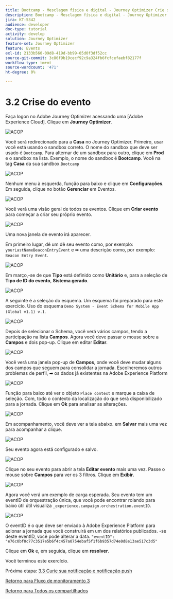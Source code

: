 ```yaml
---
title: Bootcamp - Mesclagem física e digital - Journey Optimizer Crie seu evento - Brasil
description: Bootcamp - Mesclagem física e digital - Journey Optimizer Crie seu evento - Brasil
jira: KT-5342
audience: developer
doc-type: tutorial
activity: develop
solution: Journey Optimizer
feature-set: Journey Optimizer
feature: Events
exl-id: 2133b560-09d8-419d-bb99-05d0f3df52cc
source-git-commit: 3c86f9b19cecf92c9a324fb6fcfcefaebf82177f
workflow-type: tm+mt
source-wordcount: '471'
ht-degree: 0%

---
```


# 3.2 Crise do evento

Faça logon no Adobe Journey Optimizer acessando uma [Adobe Experience Cloud]. Clique em **Journey Optimizer**.

![ACOP](./images/acophome.png)

Você será redirecionado para a **Casa** no Journey Optimizer. Primeiro, usar você está usando o sandbox correto. O nome do sandbox que deve ser usado é `Bootcamp`. Para alternar de um sandbox para outro, clique em **Prod** e o sandbox na lista. Exemplo, o nome do sandbox é **Bootcamp**. Você na tag **Casa** da sua sandbox.`Bootcamp`

![ACOP](./images/acoptriglp.png)

Nenhum menu à esquerda, função para baixo e clique em **Configurações**. Em seguida, clique no botão **Gerenciar** em Eventos.

![ACOP](./images/acopmenu.png)

Você verá uma visão geral de todos os eventos. Clique em **Criar evento** para começar a criar seu próprio evento.

![ACOP](./images/emptyevent.png)

Uma nova janela de evento irá aparecer.

Em primeiro lugar, dê um dê seu evento como, por exemplo: `yourLastNameBeaconEntryEvent` e ➡ uma descrição como, por exemplo: `Beacon Entry Event`.

![ACOP](./images/eventdescription.png)

Em março,-se de que **Tipo** está definido como **Unitário** e, para a seleção de **Tipo de ID do evento**, **Sistema gerado**.

![ACOP](./images/eventidtype.png)

A seguinte é a seleção do esquema. Um esquema foi preparado para este exercício. Uso do esquema `Demo System - Event Schema for Mobile App (Global v1.1) v.1`.

![ACOP](./images/eventschema.png)

Depois de selecionar o Schema, você verá vários campos, tendo a participação na lista **Campos**. Agora você deve passar o mouse sobre a **Campos** e dois pop-up. Clique em editar **Editar**.

![ACOP](./images/eventpayload.png)

Você verá uma janela pop-up de **Campos**, onde você deve mudar alguns dos campos que seguem para consolidar a jornada. Escolheremos outros problemas de perfil, ➡ os dados já existentes na Adobe Experience Platform

![ACOP](./images/eventfields.png)

Função para baixo até ver o objeto `Place context` e marque a caixa de seleção. Com, todo o contexto da localização do que será disponibilizado para a jornada. Clique em **Ok** para analisar as alterações.

![ACOP](./images/eventpayloadbr.png)

Em acompanhamento, você deve ver a tela abaixo. em **Salvar** mais uma vez para acompanhar a clique.

![ACOP](./images/eventsave.png)

Seu evento agora está configurado e salvo.

![ACOP](./images/eventdone.png)

Clique no seu evento para abrir a tela **Editar evento** mais uma vez. Passe o mouse sobre **Campos** para ver os 3 filtros. Clique em **Exibir**.

![ACOP](./images/viewevent.png)

Agora você verá um exemplo de carga esperada.
Seu evento tem um eventID de orquestração única, que você pode encontrar rolando para baixo útil útil visualiza `_experience.campaign.orchestration.eventID`.

![ACOP](./images/payloadeventID.png)

O eventID é o que deve ser enviado à Adobe Experience Platform para acionar a jornada que você construirá em um dos relatórios publicados. -se deste eventID, você pode alterar a data.
`"eventID": "e76c0bf0c77c3517e5b6f4c457a0754ebaf5f1f6b9357d74e0d8e13ae517c3d5"`

Clique em **Ok** e, em seguida, clique em **resolver**.

Você terminou este exercício.

Próxima etapa: [3.3 Curie sua notificação e notificação push](./ex3.md)

[Retorno para Fluxo de monitoramento 3](./uc3.md)

[Retorno para Todos os compartilhados](../../overview.md)
